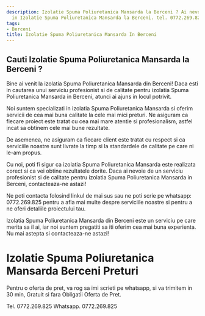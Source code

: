 ```yaml
---
description: Izolatie Spuma Poliuretanica Mansarda la Berceni ? Ai nevoie de un profesionist
  in Izolatie Spuma Poliuretanica Mansarda la Berceni. tel. 0772.269.825
tags:
- Berceni
title: Izolatie Spuma Poliuretanica Mansarda In Berceni
---
```



## Cauti Izolatie Spuma Poliuretanica Mansarda la Berceni ?

Bine ai venit la izolatia Spuma Poliuretanica Mansarda din Berceni! Daca esti in cautarea unui serviciu profesionist si de calitate pentru izolatia Spuma Poliuretanica Mansarda in Berceni, atunci ai ajuns in locul potrivit. 

Noi suntem specializati in izolatia Spuma Poliuretanica Mansarda si oferim servicii de cea mai buna calitate la cele mai mici preturi. Ne asiguram ca fiecare proiect este tratat cu cea mai mare atentie si profesionalism, astfel incat sa obtinem cele mai bune rezultate. 

De asemenea, ne asiguram ca fiecare client este tratat cu respect si ca serviciile noastre sunt livrate la timp si la standardele de calitate pe care ni le-am propus. 

Cu noi, poti fi sigur ca izolatia Spuma Poliuretanica Mansarda este realizata corect si ca vei obtine rezultatele dorite. Daca ai nevoie de un serviciu profesionist si de calitate pentru izolatia Spuma Poliuretanica Mansarda in Berceni, contacteaza-ne astazi! 

Ne poti contacta folosind linkul de mai sus sau ne poti scrie pe whatsapp: 0772.269.825 pentru a afla mai multe despre serviciile noastre si pentru a ne oferi detaliile proiectului tau. 

Izolatia Spuma Poliuretanica Mansarda din Berceni este un serviciu pe care merita sa il ai, iar noi suntem pregatiti sa iti oferim cea mai buna experienta. Nu mai astepta si contacteaza-ne astazi!

# Izolatie Spuma Poliuretanica Mansarda Berceni Preturi
Pentru o oferta de pret, va rog sa imi scrieti pe whatsapp, si va trimitem in 30 min, Gratuit si fara Obligatii Oferta de Pret.

Tel. 0772.269.825
Whatsapp. 0772.269.825